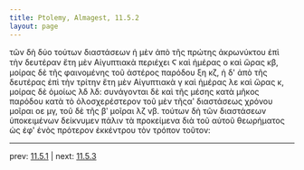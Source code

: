 ```yaml
---
title: Ptolemy, Almagest, 11.5.2
layout: page
---
```


τῶν δὴ δύο τούτων διαστάσεων ἡ μὲν ἀπὸ τῆς πρώτης ἀκρωνύκτου ἐπὶ τὴν δευτέραν ἔτη μὲν Αἰγυπτιακὰ περιέχει Ϛ καὶ ἡμέρας ο καὶ ὥρας κβ, μοίρας δὲ τῆς φαινομένης τοῦ ἀστέρος παρόδου ξη κζ, ἡ δ' ἀπὸ τῆς δευτέρας ἐπὶ τὴν τρίτην ἔτη μὲν Αἰγυπτιακὰ γ καὶ ἡμέρας λε καὶ ὥρας κ, μοίρας δὲ ὁμοίως λδ λδ: συνάγονται δὲ καὶ τῆς μέσης κατὰ μῆκος παρόδου κατὰ τὸ ὁλοσχερέστερον τοῦ μὲν τῆςαʹ διαστάσεως χρόνου μοῖραι οε μγ, τοῦ δὲ τῆς βʹ μοῖραι λζ νβ. τούτων δὴ τῶν διαστάσεων ὑποκειμένων δείκνυμεν πάλιν τὰ προκείμενα διὰ τοῦ αὐτοῦ θεωρήματος ὡς ἐφ' ἑνὸς πρότερον ἐκκέντρου τὸν τρόπον τοῦτον: 

---

prev: [11.5.1](../11.5.1/) | next: [11.5.3](../11.5.3/)

